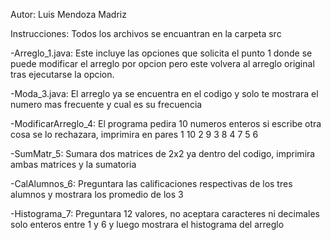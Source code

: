 Autor: Luis Mendoza Madriz

Instrucciones: Todos los archivos se encuantran en la carpeta src

-Arreglo_1.java: Este incluye las opciones que solicita el punto 1 donde se puede modificar el arreglo por 
                 opcion pero este volvera al arreglo original tras ejecutarse la opcion.

-Moda_3.java: El arreglo ya se encuentra en el codigo y solo te mostrara el numero mas frecuente y cual es su frecuencia

-ModificarArreglo_4: El programa pedira 10 numeros enteros si escribe otra cosa se lo rechazara, imprimira en pares 1 10 2 9 3 8 4 7 5 6

-SumMatr_5: Sumara dos matrices de 2x2 ya dentro del codigo, imprimira ambas matrices y la sumatoria

-CalAlumnos_6: Preguntara las calificaciones respectivas de los tres alumnos y mostrara los promedio de los 3

-Histograma_7: Preguntara 12 valores, no aceptara caracteres ni decimales solo enteros entre 1 y 6 y luego mostrara el histograma del arreglo

